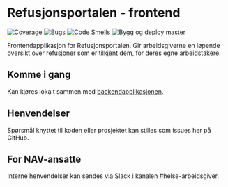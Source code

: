 # Refusjonsportalen - frontend
[![Coverage](https://sonarcloud.io/api/project_badges/measure?project=navikt_helse-spion-frontend&metric=coverage)](https://sonarcloud.io/dashboard?id=navikt_helse-spion-frontend)
[![Bugs](https://sonarcloud.io/api/project_badges/measure?project=navikt_helse-spion-frontend&metric=bugs)](https://sonarcloud.io/dashboard?id=navikt_helse-spion-frontend)
[![Code Smells](https://sonarcloud.io/api/project_badges/measure?project=navikt_helse-spion-frontend&metric=code_smells)](https://sonarcloud.io/dashboard?id=navikt_helse-spion-frontend)
![Bygg og deploy master](https://github.com/navikt/helse-spion-frontend/workflows/Bygg%20og%20deploy%20master/badge.svg)

Frontendapplikasjon for Refusjonsportalen. Gir arbeidsgiverne en løpende oversikt over refusjoner som er tilkjent dem, for deres egne arbeidstakere.

## Komme i gang

Kan kjøres lokalt sammen med [backendapplikasjonen](https://github.com/navikt/helse-spion).

## Henvendelser

Spørsmål knyttet til koden eller prosjektet kan stilles som issues her på GitHub.

## For NAV-ansatte

Interne henvendelser kan sendes via Slack i kanalen #helse-arbeidsgiver.

